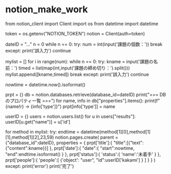 # notion_make_work
from notion_client import Client
import os
from datetime import datetime



token = os.getenv("NOTION_TOKEN")
notion = Client(auth=token)

dateID = "..."
n = 0
while n == 0:
    try:
        num = int(input('課題の個数：'))
        break
    except:
        print('誤入力')
        continue

mylist = []
for i in range(num):
    while n == 0:
        try:
            kname = input('課題の名前：')
            timed = list(map(int,input('課題の締め切り：').split()))
            mylist.append([kname,timed])
            break
        except:
            print('誤入力')
            continue

nowtime = datetime.now().isoformat()

prpt = {}
db = notion.databases.retrieve(database_id=dateID)
print("=== DB のプロパティ一覧 ===")
for name, info in db["properties"].items():
    print(f"{name!r} → {info['type']}")
    prpt[info['type']] = name

userID = {}
users = notion.users.list()
for u in users["results"]:
    userID[u.get("name")] = u['id']

for method in mylist:
        try:
            endtime = datetime(method[1][0],method[1][1],method[1][2],23,59)
            notion.pages.create(
                parent = {"database_id":dateID},
                properties = {
                    prpt['title']:{
                        "title":[{"text": {"content":kname}}]
                    },
                    prpt['date']:{
                        "date":{
                            "start":nowtime,
                            "end":endtime.isoformat()
                        }
                    },
                    prpt['status']:{
                        'status':{
                            'name':'未着手'
                        }
                    },
                    prpt['people']:{
                        'people':[
                            {'object': "user", "id":userID['kakami'] }
                        ] 
                    }
                }
            )
        except:
            print('error')
print('完了')    
